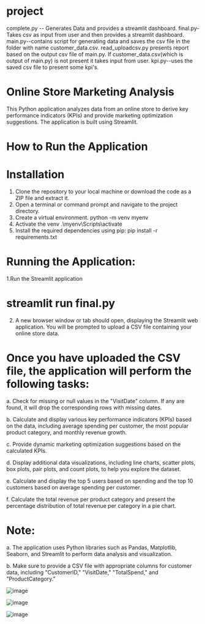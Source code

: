 # project

complete.py -- Generates Data and provides a streamlit dashboard.
final.py- Takes csv as input from user and then provides a streamlit dashboard.
main.py--contains script for generating data and saves the csv file in the folder with name customer_data.csv.
read_uploadcsv.py presents report based on the output csv file of main.py. If customer_data.csv(which is output of main.py) is not present it takes input from user. 
kpi.py--uses the saved csv file to present some kpi's.

# Online Store Marketing Analysis
This Python application analyzes data from an online store to derive key performance indicators (KPIs) and provide marketing optimization suggestions. The application is built using Streamlit.
# How to Run the Application

# Installation
1. Clone the repository to your local machine or download the code as a ZIP file and extract it.
2. Open a terminal or command prompt and navigate to the project directory.
3. Create a virtual environment.
python -m venv myenv
4. Activate the venv
.\myenv\Scripts\activate
5. Install the required dependencies using pip:
pip install -r requirements.txt
# Running the Application:
1.Run the Streamlit application
# streamlit run final.py
2. A new browser window or tab should open, displaying the Streamlit web application. You will be prompted to upload a CSV file containing your online store data.

# Once you have uploaded the CSV file, the application will perform the following tasks:

a. Check for missing or null values in the "VisitDate" column. If any are found, it will drop the corresponding rows with missing dates.

b. Calculate and display various key performance indicators (KPIs) based on the data, including average spending per customer, the most popular product category, and monthly revenue growth.

c. Provide dynamic marketing optimization suggestions based on the calculated KPIs.

d. Display additional data visualizations, including line charts, scatter plots, box plots, pair plots, and count plots, to help you explore the dataset.

e. Calculate and display the top 5 users based on spending and the top 10 customers based on average spending per customer.

f. Calculate the total revenue per product category and present the percentage distribution of total revenue per category in a pie chart.

# Note: 
a. The application uses Python libraries such as Pandas, Matplotlib, Seaborn, and Streamlit to perform data analysis and visualization.

b. Make sure to provide a CSV file with appropriate columns for customer data, including "CustomerID," "VisitDate," "TotalSpend," and "ProductCategory."

![image](https://github.com/dkd99/Python-Project/assets/103329032/8489d3e4-99e4-42aa-a6e6-bacfb7b8495d)

![image](https://github.com/dkd99/Python-Project/assets/103329032/0290ad05-acc7-4784-807e-1f6ec439999d)

![image](https://github.com/dkd99/Python-Project/assets/103329032/7a40e896-d939-4c0c-87ef-0a9e5edbe3c5)



